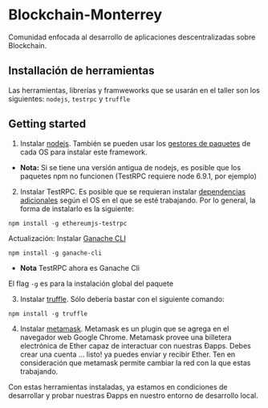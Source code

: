# Blockchain-Monterrey
Comunidad enfocada al desarrollo de aplicaciones descentralizadas sobre Blockchain.


## Installación de herramientas

Las herramientas, librerías y framweworks que se usarán en el taller son los siguientes: `nodejs`, `testrpc` y `truffle`


## Getting started

1) Instalar [nodejs](https://nodejs.org/en/download/). También se pueden usar los [gestores de paquetes](https://nodejs.org/en/download/package-manager/) de cada OS para instalar este framework.
* **Nota:** Si se tiene una versión antigua de nodejs, es posible que los paquetes npm no funcionen (TestRPC requiere node 6.9.1, por ejemplo)

2) Instalar TestRPC. Es posible que se requieran instalar [dependencias adicionales](https://github.com/ethereumjs/testrpc) según el OS en el que se esté trabajando.
Por lo general, la forma de instalarlo es la siguiente:
```
npm install -g ethereumjs-testrpc
```
  Actualización: Instalar  [Ganache CLI](https://github.com/trufflesuite/ganache-cli) 
  ```
  npm install -g ganache-cli
  ```
  * **Nota** TestRPC ahora es Ganache Cli
  
  El flag `-g` es para la instalación global del paquete

3) Instalar [truffle](https://truffleframework.com/docs/getting_started/installation). Sólo debería bastar con el siguiente comando:
```
npm install -g truffle
```
4) Instalar [metamask](https://chrome.google.com/webstore/detail/metamask/nkbihfbeogaeaoehlefnkodbefgpgknn). Metamask es un plugin que se agrega en el navegador web Google Chrome. Metamask provee una billetera electrónica de Ether capaz de interactuar con nuestras Đapps. Debes crear una cuenta ... listo! ya puedes enviar y recibir Ether. Ten en consideración que metamask permite cambiar la red con la que estas trabajando.


Con estas herramientas instaladas, ya estamos en condiciones de desarrollar y probar nuestras Đapps en nuestro entorno de desarrollo local.
